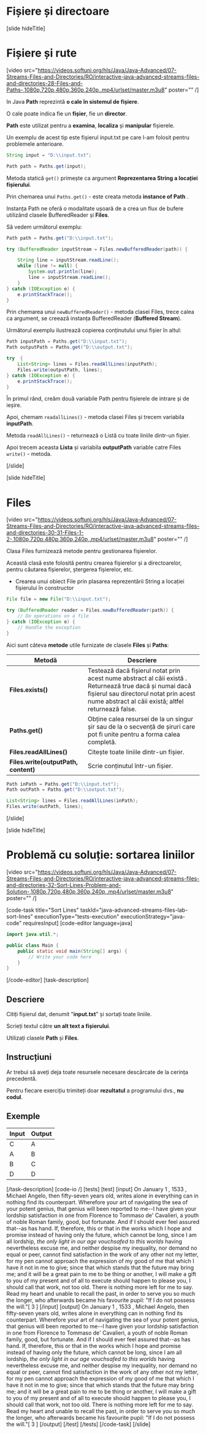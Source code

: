 # Fișiere și directoare

[slide hideTitle]

# Fișiere și rute

[video src="https://videos.softuni.org/hls/Java/Java-Advanced/07-Streams-Files-and-Directories/RO/interactive-java-advanced-streams-files-and-directories-28-Files-and-Paths-,1080p,720p,480p,360p,240p,.mp4/urlset/master.m3u8" poster="" /]

In Java **Path** reprezintă **o cale în sistemul de fișiere**.

O cale poate indica fie un **fișier**, fie un **director**.

**Path** este utilizat pentru a **examina**, **localiza** și **manipular** fișierele.

Un exemplu de acest tip este fișierul input.txt pe care l-am folosit pentru problemele anterioare.

```java
String input = "D:\\input.txt";

Path path = Paths.get(input);
```
Metoda statică `get()` primește ca argument **Reprezentarea String a locației fișierului**.

Prin chemarea unui `Paths.get()` - este creata metoda **instance of Path** .

Instanța Path ne oferă o modalitate ușoară de a crea un flux de bufere utilizând clasele BufferedReader și **Files**.

Să vedem următorul exemplu:


```java
Path path = Paths.get("D:\\input.txt");

try (BufferedReader inputStream = Files.newBufferedReader(path)) {

    String line = inputStream.readLine();
    while (line != null) {
        System.out.println(line);
        line = inputStream.readLine();
    }
} catch (IOException e) {
    e.printStackTrace();
}
```
Prin chemarea unui `newBufferedReader()` - metoda clasei Files, trece calea ca argument, se creează instanța BufferedReader (**Buffered Stream**).

Următorul exemplu ilustrează copierea conținutului unui fișier în altul:

```java
Path inputPath = Paths.get("D:\\input.txt");
Path outputPath = Paths.get("D:\\output.txt");

try  {
    List<String> lines = Files.readAllLines(inputPath);
    Files.write(outputPath, lines);
} catch (IOException e) {
    e.printStackTrace();
}
```
În primul rând, creăm două variabile Path pentru fișierele de intrare și de ieșire.

Apoi, chemam `readallLines()` - metoda clasei Files și trecem variabila **inputPath**.

Metoda `readAllLines()` - returnează o Listă cu toate liniile dintr-un fișier.

Apoi trecem aceasta **Lista** și variabila **outputPath** variable catre Files `write()` - metoda.


[/slide]

[slide hideTitle]

# Files

[video src="https://videos.softuni.org/hls/Java/Java-Advanced/07-Streams-Files-and-Directories/RO/interactive-java-advanced-streams-files-and-directories-30-31-Files-1-2-,1080p,720p,480p,360p,240p,.mp4/urlset/master.m3u8" poster="" /]

Clasa Files furnizează metode pentru gestionarea fișierelor.

Această clasă este folosită pentru crearea fișierelor și a directoarelor, pentru căutarea fișierelor, ștergerea fișierelor, etc.

- Crearea unui obiect File prin plasarea reprezentării String a locației fișierului în constructor


```java
File file = new File("D:\\input.txt");

try (BufferedReader reader = Files.newBufferedReader(path)) {
    // Do operations on a file
} catch (IOException e) {
    // Handle the exception
}
```

Aici sunt câteva **metode** utile furnizate de clasele **Files** și **Paths**:

| **Metodă** | **Descriere** |
| --- | --- |
| **Files.exists()**| Testează dacă fișierul notat prin acest nume abstract al căii există . Returnează true dacă și numai dacă  fișierul sau directorul notat prin acest nume abstract al căii există; altfel returnează false. |
| **Paths.get()** | Obține calea resursei de la un singur șir sau de la o secvență de șiruri care pot fi unite pentru a forma calea completă.|
| **Files.readAllLines()** | Citește toate liniile dintr-un fișier. |
| **Files.write(outputPath, content)** | Scrie conținutul într-un fișier. |

```Java
Path inPath = Paths.get("D:\\input.txt");
Path outPath = Paths.get("D:\\output.txt");

List<String> lines = Files.readAllLines(inPath);
Files.write(outPath, lines);
```
[/slide]

[slide hideTitle]
# Problemă cu soluție: sortarea liniilor

[video src="https://videos.softuni.org/hls/Java/Java-Advanced/07-Streams-Files-and-Directories/RO/interactive-java-advanced-streams-files-and-directories-32-Sort-Lines-Problem-and-Solution-,1080p,720p,480p,360p,240p,.mp4/urlset/master.m3u8" poster="" /]

[code-task title="Sort Lines" taskId="java-advanced-streams-files-lab-sort-lines" executionType="tests-execution" executionStrategy="java-code" requiresInput]
[code-editor language=java]
```java
import java.util.*;

public class Main {
    public static void main(String[] args) {
        // Write your code here
    }
}
```
[/code-editor]
[task-description]

## Descriere

Citiți fișierul dat, denumit "**input.txt**" și sortați toate liniile. 

Scrieți textul către **un alt text a fișierului**.

Utilizați clasele **Path** și **Files**.

## Instrucțiuni

Ar trebui să aveți deja toate resursele necesare descărcate de la cerința precedentă.

Pentru fiecare exercițiu trimiteți doar **rezultatul** a programului dvs., **nu codul**.


## Exemple
| **Input** | **Output** |
| --- | --- |
| C | A |
| A | B |
| B | C |
| D | D |

[/task-description]
[code-io /]
[tests]
[test]
[input]
On January 1 , 1533 , Michael Angelo, then fifty-seven years old, writes
alone in everything can in nothing find its counterpart. Wherefore your
art of navigating the sea of your potent genius, that genius will
been reported to me--I have given your lordship satisfaction in one
from Florence to Tommaso de' Cavalieri, a youth of noble Roman family,
good, but fortunate. And if I should ever feel assured that--as has
hand. If, therefore, this or that in the works which I hope and promise
instead of having only the future, which cannot be long, since I am all
lordship, _the only light in our age vouchsafed to this worlds_ having
nevertheless excuse me, and neither despise my inequality, nor demand
no equal or peer, cannot find satisfaction in the work of any other
not my letter, for my pen cannot approach the expression of my good
of me that which I have it not in me to give; since that which stands
that the future may bring me; and it will be a great pain to me to be
thing or another, I will make a gift to you of my present and of all
to execute should happen to please you, I should call that work, not
too old. There is nothing more left for me to say. Read my heart and
unable to recall the past, in order to serve you so much the longer,
who afterwards became his favourite pupil: "If I do not possess the
will."[ 3 ]
[/input]
[output]
On January 1 , 1533 , Michael Angelo, then fifty-seven years old, writes
alone in everything can in nothing find its counterpart. Wherefore your
art of navigating the sea of your potent genius, that genius will
been reported to me--I have given your lordship satisfaction in one
from Florence to Tommaso de' Cavalieri, a youth of noble Roman family,
good, but fortunate. And if I should ever feel assured that--as has
hand. If, therefore, this or that in the works which I hope and promise
instead of having only the future, which cannot be long, since I am all
lordship, _the only light in our age vouchsafed to this worlds_ having
nevertheless excuse me, and neither despise my inequality, nor demand
no equal or peer, cannot find satisfaction in the work of any other
not my letter, for my pen cannot approach the expression of my good
of me that which I have it not in me to give; since that which stands
that the future may bring me; and it will be a great pain to me to be
thing or another, I will make a gift to you of my present and of all
to execute should happen to please you, I should call that work, not
too old. There is nothing more left for me to say. Read my heart and
unable to recall the past, in order to serve you so much the longer,
who afterwards became his favourite pupil: "If I do not possess the
will."[ 3 ]
[/output]
[/test]
[/tests]
[/code-task]
[/slide]